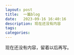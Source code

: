 ```yaml
---
layout: post
title:  一篇blog
date:   2023-09-16 16:40:16
description: 现在还没有内容
tags: 
categories: 
---
```

现在还没有内容，留着以后再写。
